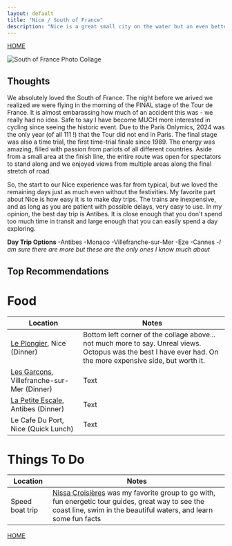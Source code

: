 ```yaml
---
layout: default
title: "Nice / South of France"
description: "Nice is a great small city on the water but an even better place to go for an abundance of day trips"
---
```

[HOME](https://maddiegrosklos.github.io)

![South of France Photo Collage](/img/SOF.png)

## Thoughts
We absolutely loved the South of France. The night before we arived we realized we were flying in the morning of the FINAL stage of the Tour de France. It is almost embarassing how much of an accident this was - we really had no idea. Safe to say I have become MUCH more interested in cycling since seeing the historic event. Due to the Paris Onlymics, 2024 was the only year (of all 111 !) that the Tour did not end in Paris. The final stage was also a time trial, the first time-trial finale since 1989. The energy was amazing, filled with passion from pariots of all different countries. Aside from a small area at the finish line, the entire route was open for spectators to stand along and we enjoyed views from multiple areas along the final stretch of road. 

So, the start to our Nice experience was far from typical, but we loved the remaining days just as much even without the festivities. My favorite part about Nice is how easy it is to make day trips. The trains are inexpensive, and as long as you are patient with possible delays, very easy to use. In my opinion, the best day trip is Antibes. It is close enough that you don't spend too much time in transit and large enough that you can easily spend a day exploring. 

**Day Trip Options**
-Antibes 
-Monaco
-Villefranche-sur-Mer
-Eze
-Cannes 
-*I am sure there are more but these are the only ones I know much about*

## Top Recommendations 
# Food

| Location | Notes |
| ----------- | ----------- |
| [Le Plongier](https://www.leplongeoir.com/en/home/), Nice (Dinner) | Bottom left corner of the collage above... not much more to say. Unreal views. Octopus was the best I have ever had. On the more expensive side, but worth it. |
| [Les Garcons](https://www.instagram.com/lesgarconsvillefranche/), Villefranche-sur-Mer (Dinner) | Text |
| [La Petite Escale](https://www.tripadvisor.com/Restaurant_Review-g187217-d13220201-Reviews-La_Petite_Escale-Antibes_French_Riviera_Cote_d_Azur_Provence_Alpes_Cote_d_Azur.html), Antibes (Dinner) | Text |
| Le Cafe Du Port, Nice (Quick Lunch) | Text | 

# Things To Do

| Location | Notes |
| ----------- | ----------- |
| Speed boat trip | [Nissa Croisières](https://nissacroisieres.com/) was my favorite group to go with, fun energetic tour guides, great way to see the coast line, swim in the beautiful waters, and learn some fun facts |



[HOME](https://maddiegrosklos.github.io)
